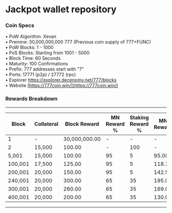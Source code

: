 
Jackpot wallet repository
=====================================

### Coin Specs

• PoW Algorithm: Xevan   
• Premine: 30,000,000,000 777 (Previous coin supply of 777+FUNC)   
• PoW Blocks: 1 - 1000   
• PoS Blocks: Starting from 1001 - 5000  
• Block Time: 60 Seconds   
• Maturity: 100 Confirmations   
• Prefix: 777 addresses start with "7"   
• Ports: 17771 (p2p) / 27772 (rpc)  
• Explorer https://explorer.decenomy.net/777/blocks   
• Website [https://777coin.win/](https://777coin.win/)

### Rewards Breakdown

---

| Block   | Collateral | Block Reward  | MN Reward % | Staking Reward % | MN Reward | Staker Reward |
| ------- | ---------- | ------------- | ----------- | ---------------- | --------- | ------------- |
| 1       | \-         | 30,000,000.00 | \-          | \-               | \-        | \-            |
| 2       | 15,000     | 100.00        | \-          | 100              | \-        | 100.00        |
| 5,001   | 15,000     | 100.00        | 95          | 5                | 95.00     | 5.00          |
| 100,001 | 17,500     | 125.00        | 95          | 5                | 118.75    | 6.25          |
| 200,001 | 20,000     | 150.00        | 95          | 5                | 142.50    | 7.50          |
| 240,001 | 20,000     | 300.00        | 65          | 35               | 195.00    | 105.00        |
| 300,001 | 20,000     | 260.00        | 65          | 35               | 169.00    | 91.00         |
| 400,001 | 20,000     | 200.00        | 65          | 35               | 130.00    | 70.00         |

---

